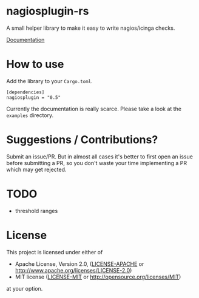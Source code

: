 # nagiosplugin-rs

A small helper library to make it easy to write nagios/icinga checks.

[Documentation](https://docs.rs/nagiosplugin/latest)

# How to use

Add the library to your `Cargo.toml`.

    [dependencies]
    nagiosplugin = "0.5"

Currently the documentation is really scarce. Please take a look at the `examples`
directory.

# Suggestions / Contributions?

Submit an issue/PR. But in almost all cases it's better to first open
an issue before submitting a PR, so you don't waste your time implementing
a PR which may get rejected.

# TODO

- threshold ranges

# License

This project is licensed under either of

* Apache License, Version 2.0, ([LICENSE-APACHE](LICENSE-APACHE) or
  http://www.apache.org/licenses/LICENSE-2.0)
* MIT license ([LICENSE-MIT](LICENSE-MIT) or
  http://opensource.org/licenses/MIT)

at your option.